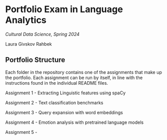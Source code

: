 # Portfolio Exam in Language Analytics 

*Cultural Data Science, Spring 2024*

Laura Givskov Rahbek

## Portfolio Structure 

Each folder in the repository contains one of the assignments that make up the portfolio. Each assignment can be run by itself, in line with the instructions found in the individual README files.

Assignment 1 - Extracting Linguistic features using spaCy 

Assignment 2 - Text classification benchmarks 

Assignment 3 - Query expansion with word embeddings 

Assignment 4 - Emotion analysis with pretrained language models

Assignment 5 - 

